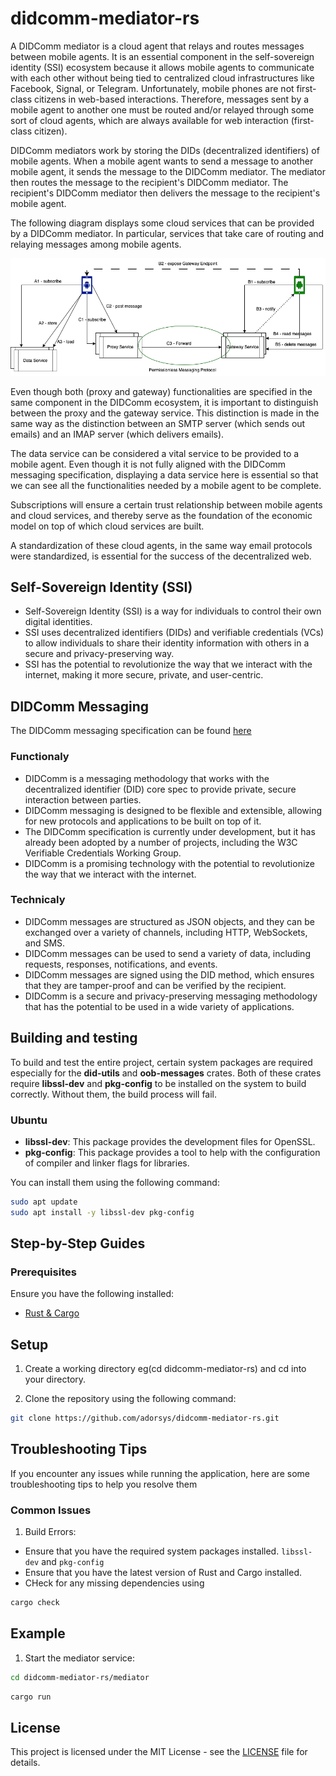 # didcomm-mediator-rs

A DIDComm mediator is a cloud agent that relays and routes messages between mobile agents. It is an essential component in the self-sovereign identity (SSI) ecosystem because it allows mobile agents to communicate with each other without being tied to centralized cloud infrastructures like Facebook, Signal, or Telegram. Unfortunately, mobile phones are not first-class citizens in web-based interactions. Therefore, messages sent by a mobile agent to another one must be routed and/or relayed through some sort of cloud agents, which are always available for web interaction (first-class citizen).

DIDComm mediators work by storing the DIDs (decentralized identifiers) of mobile agents. When a mobile agent wants to send a message to another mobile agent, it sends the message to the DIDComm mediator. The mediator then routes the message to the recipient's DIDComm mediator. The recipient's DIDComm mediator then delivers the message to the recipient's mobile agent.

The following diagram displays some cloud services that can be provided by a DIDComm mediator. In particular, services that take care of routing and relaying messages among mobile agents.

![sample cloud services](./mediator-server/docs/basic-arch.png)

Even though both (proxy and gateway) functionalities are specified in the same component in the DIDComm ecosystem, it is important to distinguish between the proxy and the gateway service. This distinction is made in the same way as the distinction between an SMTP server (which sends out emails) and an IMAP server (which delivers emails).

The data service can be considered a vital service to be provided to a mobile agent. Even though it is not fully aligned with the DIDComm messaging specification, displaying a data service here is essential so that we can see all the functionalities needed by a mobile agent to be complete.

Subscriptions will ensure a certain trust relationship between mobile agents and cloud services, and thereby serve as the foundation of the economic model on top of which cloud services are built.

A standardization of these cloud agents, in the same way email protocols were standardized, is essential for the success of the decentralized web.

## Self-Sovereign Identity (SSI)

* Self-Sovereign Identity (SSI) is a way for individuals to control their own digital identities.
* SSI uses decentralized identifiers (DIDs) and verifiable credentials (VCs) to allow individuals to share their identity information with others in a secure and privacy-preserving way.
* SSI has the potential to revolutionize the way that we interact with the internet, making it more secure, private, and user-centric.

## DIDComm Messaging

The DIDComm messaging specification can be found [here](https://identity.foundation/didcomm-messaging/spec/)

### Functionaly

* DIDComm is a messaging methodology that works with the decentralized identifier (DID) core spec to provide private, secure interaction between parties.
* DIDComm messaging is designed to be flexible and extensible, allowing for new protocols and applications to be built on top of it.
* The DIDComm specification is currently under development, but it has already been adopted by a number of projects, including the W3C Verifiable Credentials Working Group.
* DIDComm is a promising technology with the potential to revolutionize the way that we interact with the internet.

### Technicaly

* DIDComm messages are structured as JSON objects, and they can be exchanged over a variety of channels, including HTTP, WebSockets, and SMS.
* DIDComm messages can be used to send a variety of data, including requests, responses, notifications, and events.
* DIDComm messages are signed using the DID method, which ensures that they are tamper-proof and can be verified by the recipient.
* DIDComm is a secure and privacy-preserving messaging methodology that has the potential to be used in a wide variety of applications.

## Building and testing

To build and test the entire project, certain system packages are required especially for the **did-utils** and **oob-messages** crates. Both of these crates require **libssl-dev** and **pkg-config** to be installed on the system to build correctly. Without them, the build process will fail.

### Ubuntu

* **libssl-dev**: This package provides the development files for OpenSSL.
* **pkg-config**: This package provides a tool to help with the configuration of compiler and linker flags for libraries.  

You can install them using the following command:

```sh
sudo apt update
sudo apt install -y libssl-dev pkg-config
```

## Step-by-Step Guides

### Prerequisites
Ensure you have the following installed:
 * [Rust & Cargo](https://www.rust-lang.org/tools/install)

## Setup
1. Create a working directory eg(cd didcomm-mediator-rs) and cd into your directory.

 2. Clone the repository using the following command:
```sh
git clone https://github.com/adorsys/didcomm-mediator-rs.git
```

## Troubleshooting Tips
If you encounter any issues while running the application, here are some troubleshooting tips to help you resolve them
 
 ### Common Issues

  1. Build Errors:
  * Ensure that you have the required system packages installed. `libssl-dev` and `pkg-config` 
  * Ensure that you have the latest version of Rust and Cargo installed.
  * CHeck for any missing dependencies using 
```sh
cargo check
```

## Example
 1. Start the mediator service:

```sh
cd didcomm-mediator-rs/mediator
```
```sh
cargo run
```

## License
This project is licensed under the MIT License - see the [LICENSE](LICENSE) file for details.

